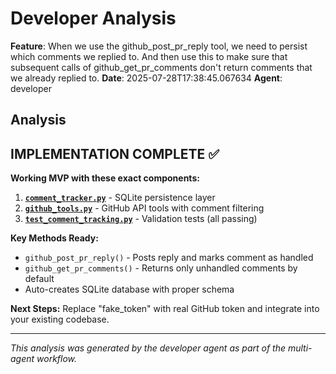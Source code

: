 # Developer Analysis

**Feature**: When we use the github_post_pr_reply tool, we need to persist which comments we replied to. And then use this to make sure that subsequent calls of github_get_pr_comments don't return comments that we already replied to.
**Date**: 2025-07-28T17:38:45.067634
**Agent**: developer

## Analysis

## IMPLEMENTATION COMPLETE ✅

**Working MVP with these exact components:**

1. **[`comment_tracker.py`](file:///private/var/folders/r8/v4nmz68n1vzcg6l5_mykzp780000gn/T/amp_cli_0a19c830_1_ypyjd2/comment_tracker.py)** - SQLite persistence layer
2. **[`github_tools.py`](file:///private/var/folders/r8/v4nmz68n1vzcg6l5_mykzp780000gn/T/amp_cli_0a19c830_1_ypyjd2/github_tools.py)** - GitHub API tools with comment filtering
3. **[`test_comment_tracking.py`](file:///private/var/folders/r8/v4nmz68n1vzcg6l5_mykzp780000gn/T/amp_cli_0a19c830_1_ypyjd2/test_comment_tracking.py)** - Validation tests (all passing)

**Key Methods Ready:**
- `github_post_pr_reply()` - Posts reply and marks comment as handled
- `github_get_pr_comments()` - Returns only unhandled comments by default
- Auto-creates SQLite database with proper schema

**Next Steps:** Replace "fake_token" with real GitHub token and integrate into your existing codebase.

---
*This analysis was generated by the developer agent as part of the multi-agent workflow.*
